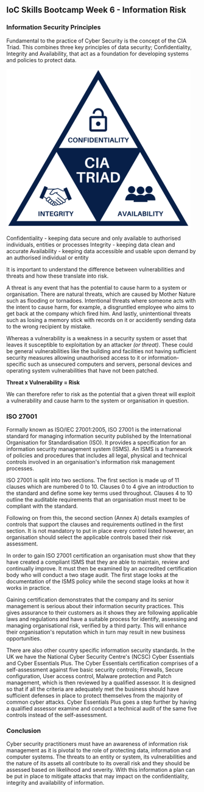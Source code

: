 ## IoC Skills Bootcamp Week 6 - Information Risk

### Information Security Principles

Fundamental to the practice of Cyber Security is the concept of the CIA Triad. This combines three key principles of data security; Confidentiality, Integrity and Availability, that act as a foundation for developing systems and policies to protect data.

![CIA](/docs/assets/CIATriad.PNG)

Confidentiality - keeping data secure and only available to authorised individuals, entities or processes
Integrity - keeping data clean and accurate
Availability - keeping data accessible and usable upon demand by an authorised individual or entity

It is important to understand the difference between vulnerabilities and threats and how these translate into risk. 

A threat is any event that has the potential to cause harm to a system or organisation. There are natural threats, which are caused by Mother Nature such as flooding or tornadoes. Intentional threats where someone acts with the intent to cause harm, for example, a disgruntled employee who aims to get back at the company which fired him. And lastly, unintentional threats such as losing a memory stick with records on it or accidently sending data to the wrong recipient by mistake.

Whereas a vulnerability is a weakness in a security system or asset that leaves it susceptible to exploitation by an attacker _(or threat)_. These could be general vulnerabilities like the building and facilities not having sufficient security measures allowing unauthorised access to it or information-specific such as unsecured computers and servers, personal devices and operating system vulnerabilities that have not been patched. 

**Threat x Vulnerability = Risk**

We can therefore refer to risk as the potential that a given threat will exploit a vulnerability and cause harm to the system or organisation in question.

### ISO 27001

Formally known as ISO/IEC 27001:2005, ISO 27001 is the international standard for managing information security published by the International Organisation for Standardisation (ISO). It provides a specification for an information security management system (ISMS). An ISMS is a framework of policies and procedures that includes all legal, physical and technical controls involved in an organisation's information risk management processes.

ISO 27001 is split into two sections. The first section is made up of 11 clauses which are numbered 0 to 10. Clauses 0 to 4 give an introduction to the standard and define some key terms used throughout. Clauses 4 to 10 outline the auditable requirements that an organisation must meet to be compliant with the standard. 

Following on from this, the second section (Annex A) details examples of controls that support the clauses and requirements outlined in the first section. It is not mandatory to put in place every control listed however, an organisation should select the applicable controls based 
their risk assessment. 

In order to gain ISO 27001 certification an organisation must show that they have created a compliant ISMS that they are able to maintain, review and continually improve. It must then be examined by an accredited certification body who will conduct a two stage audit. The first stage looks at the documentation of the ISMS policy while the second stage looks at how it works in practice. 

Gaining certification demonstrates that the company and its senior management is serious about their information security practices. This gives assurance to their customers as it shows they are following applicable laws and regulations and have a suitable process for identify, assessing and managing organisational risk, verified by a third party. This will enhance their organisation's reputation which in turn may result in new business opportunities. 

There are also other country specific information security standards. In the UK we have the National Cyber Security Centre's (NCSC) Cyber Essentials and Cyber Essentials Plus. The Cyber Essentials certification comprises of a self-assessment against five basic security controls; Firewalls, Secure configuration, User access control, Malware protection and Patch management, which is then reviewed by a qualified assessor. It is designed so that if all the criteria are adequately met the business should have sufficient defenses in place to protect themselves from the majority of common cyber attacks. Cyber Essentials Plus goes a step further by having a qualified assessor examine and conduct a technical audit of the same five controls instead of the self-assessment.

### Conclusion

Cyber security practitioners must have an awareness of information risk management as it is pivotal to the role of protecting data, information and computer systems. The threats to an entity or system, its vulnerabilities and the nature of its assets all contribute to its overall risk and they should be assessed based on likelihood and severity. With this information a plan can be put in place to mitigate attacks that may impact on the confidentiality, integrity and availability of information.
